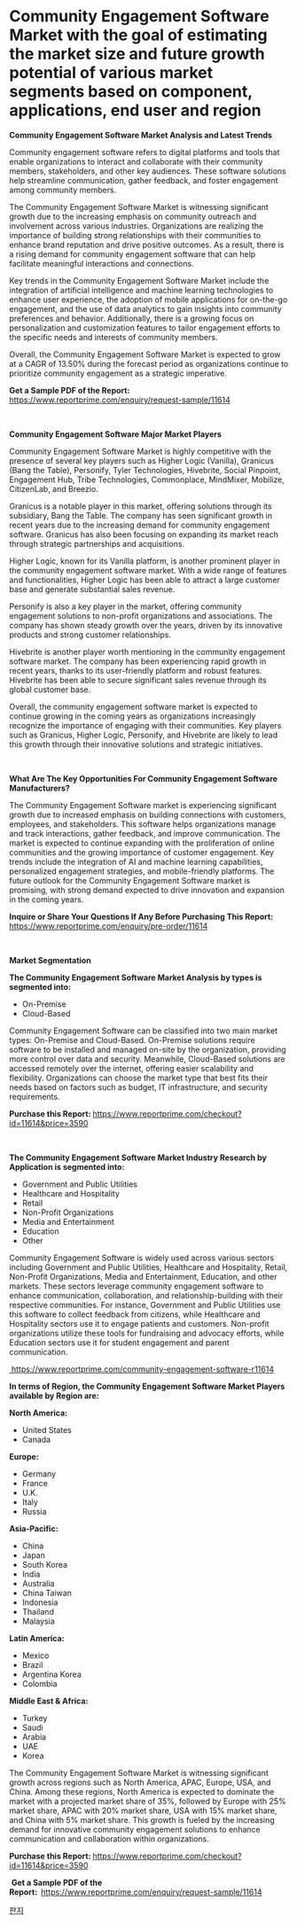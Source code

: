 <p><h1>Community Engagement Software Market with the goal of estimating the market size and future growth potential of various market segments based on component, applications, end user and region</h1></p><p><strong>Community Engagement Software Market Analysis and Latest Trends</strong></p>
<p><p>Community engagement software refers to digital platforms and tools that enable organizations to interact and collaborate with their community members, stakeholders, and other key audiences. These software solutions help streamline communication, gather feedback, and foster engagement among community members.</p><p>The Community Engagement Software Market is witnessing significant growth due to the increasing emphasis on community outreach and involvement across various industries. Organizations are realizing the importance of building strong relationships with their communities to enhance brand reputation and drive positive outcomes. As a result, there is a rising demand for community engagement software that can help facilitate meaningful interactions and connections.</p><p>Key trends in the Community Engagement Software Market include the integration of artificial intelligence and machine learning technologies to enhance user experience, the adoption of mobile applications for on-the-go engagement, and the use of data analytics to gain insights into community preferences and behavior. Additionally, there is a growing focus on personalization and customization features to tailor engagement efforts to the specific needs and interests of community members.</p><p>Overall, the Community Engagement Software Market is expected to grow at a CAGR of 13.50% during the forecast period as organizations continue to prioritize community engagement as a strategic imperative.</p></p>
<p><strong>Get a Sample PDF of the Report:&nbsp;</strong> <a href="https://www.reportprime.com/enquiry/request-sample/11614">https://www.reportprime.com/enquiry/request-sample/11614</a></p>
<p>&nbsp;</p>
<p><strong>Community Engagement Software Major Market Players</strong></p>
<p><p>Community Engagement Software Market is highly competitive with the presence of several key players such as Higher Logic (Vanilla), Granicus (Bang the Table), Personify, Tyler Technologies, Hivebrite, Social Pinpoint, Engagement Hub, Tribe Technologies, Commonplace, MindMixer, Mobilize, CitizenLab, and Breezio.</p><p>Granicus is a notable player in this market, offering solutions through its subsidiary, Bang the Table. The company has seen significant growth in recent years due to the increasing demand for community engagement software. Granicus has also been focusing on expanding its market reach through strategic partnerships and acquisitions.</p><p>Higher Logic, known for its Vanilla platform, is another prominent player in the community engagement software market. With a wide range of features and functionalities, Higher Logic has been able to attract a large customer base and generate substantial sales revenue.</p><p>Personify is also a key player in the market, offering community engagement solutions to non-profit organizations and associations. The company has shown steady growth over the years, driven by its innovative products and strong customer relationships.</p><p>Hivebrite is another player worth mentioning in the community engagement software market. The company has been experiencing rapid growth in recent years, thanks to its user-friendly platform and robust features. Hivebrite has been able to secure significant sales revenue through its global customer base.</p><p>Overall, the community engagement software market is expected to continue growing in the coming years as organizations increasingly recognize the importance of engaging with their communities. Key players such as Granicus, Higher Logic, Personify, and Hivebrite are likely to lead this growth through their innovative solutions and strategic initiatives.</p></p>
<p>&nbsp;</p>
<p><strong>What Are The Key Opportunities For Community Engagement Software Manufacturers?</strong></p>
<p><p>The Community Engagement Software market is experiencing significant growth due to increased emphasis on building connections with customers, employees, and stakeholders. This software helps organizations manage and track interactions, gather feedback, and improve communication. The market is expected to continue expanding with the proliferation of online communities and the growing importance of customer engagement. Key trends include the integration of AI and machine learning capabilities, personalized engagement strategies, and mobile-friendly platforms. The future outlook for the Community Engagement Software market is promising, with strong demand expected to drive innovation and expansion in the coming years.</p></p>
<p><strong>Inquire or Share Your Questions If Any Before Purchasing This Report:</strong> <a href="https://www.reportprime.com/enquiry/pre-order/11614">https://www.reportprime.com/enquiry/pre-order/11614</a></p>
<p>&nbsp;</p>
<p><strong>Market Segmentation</strong></p>
<p><strong>The Community Engagement Software Market Analysis by types is segmented into:</strong></p>
<p><ul><li>On-Premise</li><li>Cloud-Based</li></ul></p>
<p><p>Community Engagement Software can be classified into two main market types: On-Premise and Cloud-Based. On-Premise solutions require software to be installed and managed on-site by the organization, providing more control over data and security. Meanwhile, Cloud-Based solutions are accessed remotely over the internet, offering easier scalability and flexibility. Organizations can choose the market type that best fits their needs based on factors such as budget, IT infrastructure, and security requirements.</p></p>
<p><strong>Purchase this Report:&nbsp;</strong><a href="https://www.reportprime.com/checkout?id=11614&price=3590">https://www.reportprime.com/checkout?id=11614&price=3590</a></p>
<p>&nbsp;</p>
<p><strong>The Community Engagement Software Market Industry Research by Application is segmented into:</strong></p>
<p><ul><li>Government and Public Utilities</li><li>Healthcare and Hospitality</li><li>Retail</li><li>Non-Profit Organizations</li><li>Media and Entertainment</li><li>Education</li><li>Other</li></ul></p>
<p><p>Community Engagement Software is widely used across various sectors including Government and Public Utilities, Healthcare and Hospitality, Retail, Non-Profit Organizations, Media and Entertainment, Education, and other markets. These sectors leverage community engagement software to enhance communication, collaboration, and relationship-building with their respective communities. For instance, Government and Public Utilities use this software to collect feedback from citizens, while Healthcare and Hospitality sectors use it to engage patients and customers. Non-profit organizations utilize these tools for fundraising and advocacy efforts, while Education sectors use it for student engagement and parent communication.</p></p>
<p><a href="https://www.reportprime.com/community-engagement-software-r11614">&nbsp;https://www.reportprime.com/community-engagement-software-r11614</a></p>
<p><strong>In terms of Region, the Community Engagement Software Market Players available by Region are:</strong></p>
<p>
    <p> <strong> North America: </strong>
        <ul>
            <li>United States</li>
            <li>Canada</li>
        </ul>
        </p> 
    <p> <strong> Europe: </strong>
        <ul>
            <li>Germany</li>
            <li>France</li>
            <li>U.K.</li>
            <li>Italy</li>
            <li>Russia</li>
        </ul>
        </p> 
    <p> <strong> Asia-Pacific: </strong>
        <ul>
            <li>China</li>
            <li>Japan</li>
            <li>South Korea</li>
            <li>India</li>
            <li>Australia</li>
            <li>China Taiwan</li>
            <li>Indonesia</li>
            <li>Thailand</li>
            <li>Malaysia</li>
        </ul>
        </p> 
    <p> <strong> Latin America: </strong>
        <ul>
            <li>Mexico</li>
            <li>Brazil</li>
            <li>Argentina Korea</li>
            <li>Colombia</li>
        </ul>
        </p> 
    <p> <strong> Middle East & Africa: </strong>
        <ul>
            <li>Turkey</li>
            <li>Saudi</li>
            <li>Arabia</li>
            <li>UAE</li>
            <li>Korea</li>
        </ul>
    </p>
    </p>
<p><p>The Community Engagement Software Market is witnessing significant growth across regions such as North America, APAC, Europe, USA, and China. Among these regions, North America is expected to dominate the market with a projected market share of 35%, followed by Europe with 25% market share, APAC with 20% market share, USA with 15% market share, and China with 5% market share. This growth is fueled by the increasing demand for innovative community engagement solutions to enhance communication and collaboration within organizations.</p></p>
<p><strong>Purchase this Report: </strong><a href="https://www.reportprime.com/checkout?id=11614&price=3590">https://www.reportprime.com/checkout?id=11614&price=3590</a></p>
<p>&nbsp;<strong>Get a Sample PDF of the Report:&nbsp;&nbsp;</strong><a href="https://www.reportprime.com/enquiry/request-sample/11614">https://www.reportprime.com/enquiry/request-sample/11614</a></p>
<p><strong></strong></p>
<p><p><a href="https://github.com/plelbej847484502/Market-Research-Report-List-1/blob/main/111923724446.md">판지</a></p></p>